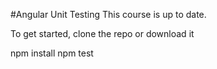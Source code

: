 #Angular Unit Testing
This course is up to date.

To get started, clone the repo or download it

npm install
npm test
